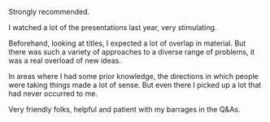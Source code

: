 Strongly recommended. 

I watched a lot of the presentations last year, very stimulating. 

Beforehand, looking at titles, I expected a lot of overlap in material. But there was such a variety of approaches to a diverse range of problems, it was a real overload of new ideas.

In areas where I had some prior knowledge, the directions in which people were taking things made a lot of sense. But even there I picked up a lot that had never occurred to me. 

Very friendly folks, helpful and patient with my barrages in the Q&As.